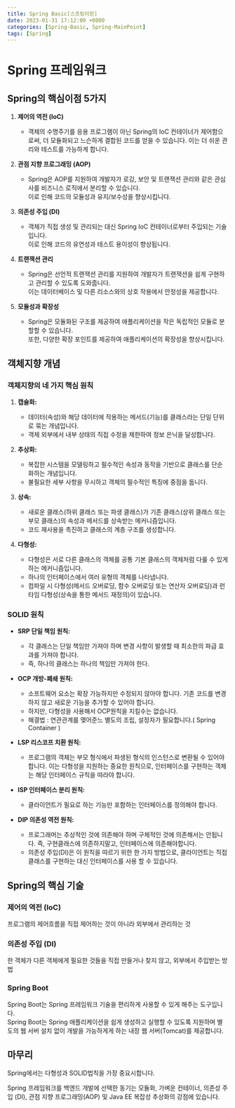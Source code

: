 ```yaml
---
title: Spring Basic[스프링이란]
date: 2023-01-31 17:12:00 +0800
categories: [Spring-Basic, Spring-MainPoint]
tags: [Spring]
---
```


# Spring 프레임워크


## Spring의 핵심이점 5가지
1. **제어의 역전 (IoC)**
   - 객체의 수명주기를 응용 프로그램이 아닌 Spring의 IoC 컨테이너가 제어함으로써, 더 모듈화되고 느슨하게 결합된 코드를 얻을 수 있습니다.  이는 더 쉬운 관리와 테스트를 가능하게 합니다.

2. **관점 지향 프로그래밍 (AOP)**
   - Spring은 AOP를 지원하여 개발자가 로깅, 보안 및 트랜잭션 관리와 같은 관심사를 비즈니스 로직에서 분리할 수 있습니다.  
   이로 인해 코드의 모듈성과 유지/보수성을 향상시킵니다.

3. **의존성 주입 (DI)**
   - 객체가 직접 생성 및 관리되는 대신 Spring IoC 컨테이너로부터 주입되는 기술입니다.  
   이로 인해 코드의 유연성과 테스트 용이성이 향상됩니다.

4. **트랜잭션 관리**
   - Spring은 선언적 트랜잭션 관리를 지원하여 개발자가 트랜잭션을 쉽게 구현하고 관리할 수 있도록 도와줍니다.  
   이는 데이터베이스 및 다른 리소스와의 상호 작용에서 안정성을 제공합니다.

5. **모듈성과 확장성**
   - Spring은 모듈화된 구조를 제공하여 애플리케이션을 작은 독립적인 모듈로 분할할 수 있습니다.  
   또한, 다양한 확장 포인트를 제공하여 애플리케이션의 확장성을 향상시킵니다.


## 객체지향 개념
### 객체지향의 네 가지 핵심 원칙
1. **캡슐화:**
   - 데이터(속성)와 해당 데이터에 작용하는 메서드(기능)를 클래스라는 단일 단위로 묶는 개념입니다.  
   - 객체 외부에서 내부 상태의 직접 수정을 제한하여 정보 은닉을 달성합니다.

2. **추상화:**
   - 복잡한 시스템을 모델링하고 필수적인 속성과 동작을 기반으로 클래스를 단순화하는 개념입니다.  
   - 불필요한 세부 사항을 무시하고 객체의 필수적인 특징에 중점을 둡니다.

3. **상속:**
   - 새로운 클래스(하위 클래스 또는 파생 클래스)가 기존 클래스(상위 클래스 또는 부모 클래스)의 속성과 메서드를 상속받는 메커니즘입니다.      
   - 코드 재사용을 촉진하고 클래스의 계층 구조를 생성합니다.

4. **다형성:**
   - 다형성은 서로 다른 클래스의 객체를 공통 기본 클래스의 객체처럼 다룰 수 있게 하는 메커니즘입니다.  
   - 하나의 인터페이스에서 여러 유형의 객체를 나타냅니다.  
   - 컴파일 시 다형성(메서드 오버로딩, 함수 오버로딩 또는 연산자 오버로딩)과 런타임 다형성(상속을 통한 메서드 재정의)이 있습니다.  

### SOLID 원칙
- **SRP 단일 책임 원칙:**
  - 각 클래스는 단일 책임만 가져야 하며 변경 사항이 발생할 때 최소한의 파급 효과를 가져야 합니다.
  - 즉, 하나의 클래스는 하나의 책임만 가져야 한다.

- **OCP 개방-폐쇄 원칙:**
  - 소프트웨어 요소는 확장 가능하지만 수정되지 않아야 합니다. 기존 코드를 변경하지 않고 새로운 기능을 추가할 수 있어야 합니다.
  - 하지만, 다형성을 사용해서 OCP원칙을 지킬수는 없습니다.
   - 해결법 : 연관관계를 맺어준느 별도의 조립, 설정자가 필요합니다.( Spring Container )

- **LSP 리스코프 치환 원칙:**
  - 프로그램의 객체는 부모 형식에서 파생된 형식의 인스턴스로 변환될 수 있어야 합니다. 이는 다형성을 지원하는 중요한 원칙으로, 인터페이스를 구현하는 객체는 해당 인터페이스 규칙을 따라야 합니다.

- **ISP 인터페이스 분리 원칙:**
  - 클라이언트가 필요로 하는 기능만 포함하는 인터페이스를 정의해야 합니다.

- **DIP 의존성 역전 원칙:**
  - 프로그래머는 추상적인 것에 의존해야 하며 구체적인 것에 의존해서는 안됩니다. 즉, 구현클래스에 의존하지말고, 인터페이스에 의존해야합니다.
  - 의존성 주입(DI)은 이 원칙을 따르기 위한 한 가지 방법으로, 클라이언트는 직접 클래스를 구현하는 대신 인터페이스를 사용 할 수 있습니다.

## Spring의 핵심 기술

### 제어의 역전 (IoC)
프로그램의 제어흐름을 직접 제어하는 것이 아니라 외부에서 관리하는 것<br/>

### 의존성 주입 (DI)
한 객체가 다른 객체에게 필요한 것들을 직접 만들거나 찾지 않고, 외부에서 주입받는 방법<br/>

### Spring Boot
Spring Boot는 Spring 프레임워크 기술을 편리하게 사용할 수 있게 해주는 도구입니다.  
Spring Boot는 Spring 애플리케이션을 쉽게 생성하고 실행할 수 있도록 지원하며 별도의 웹 서버 설치 없이 개발을 가능하게게 하는 내장 웹 서버(Tomcat)를 제공합니다.

## 마무리
Spring에서는 다형성과 SOLID법칙을 가장 중요시합니다.

Spring 프레임워크를 백엔드 개발에 선택한 동기는 모듈화, 가벼운 컨테이너, 의존성 주입 (DI), 관점 지향 프로그래밍(AOP) 및 Java EE 복잡성 추상화의 강점에 있습니다.